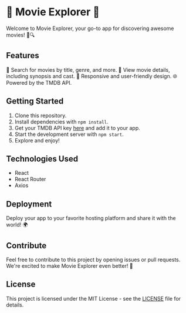 # 🍿 Movie Explorer 🌟

Welcome to Movie Explorer, your go-to app for discovering awesome movies! 🎥🔍

## Features

🔎 Search for movies by title, genre, and more.
📜 View movie details, including synopsis and cast.
🚀 Responsive and user-friendly design.
🌐 Powered by the TMDB API.

## Getting Started

1. Clone this repository.
2. Install dependencies with `npm install`.
3. Get your TMDB API key [here](https://www.themoviedb.org/documentation/api) and add it to your app.
4. Start the development server with `npm start`.
5. Explore and enjoy!

## Technologies Used

- React
- React Router
- Axios

## Deployment

Deploy your app to your favorite hosting platform and share it with the world! 🌍

## Contribute

Feel free to contribute to this project by opening issues or pull requests. We're excited to make Movie Explorer even better! 🚀

## License

This project is licensed under the MIT License - see the [LICENSE](LICENSE) file for details.
